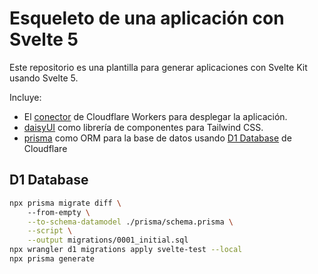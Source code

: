 # Esqueleto de una aplicación con Svelte 5

Este repositorio es una plantilla para generar aplicaciones con Svelte Kit usando Svelte 5.

Incluye:

- El [conector](https://kit.svelte.dev/docs/adapter-cloudflare-workers) de Cloudflare Workers para desplegar la aplicación.
- [daisyUI](https://daisyui.com) como librería de componentes para Tailwind CSS.
- [prisma](https://www.prisma.io) como ORM para la base de datos usando [D1 Database](https://developers.cloudflare.com/d1) de Cloudflare

## D1 Database

```bash
npx prisma migrate diff \                                                                                                                                mar 24 sep 11:54:46 2024
    --from-empty \
    --to-schema-datamodel ./prisma/schema.prisma \
    --script \
    --output migrations/0001_initial.sql
npx wrangler d1 migrations apply svelte-test --local
npx prisma generate
```

